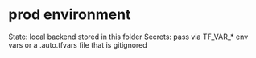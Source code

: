 # prod environment

State: local backend stored in this folder
Secrets: pass via TF_VAR_* env vars or a .auto.tfvars file that is gitignored
